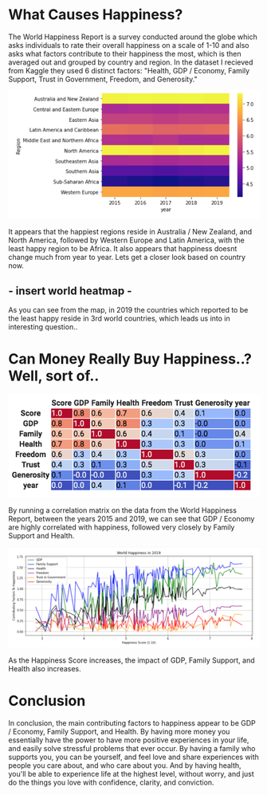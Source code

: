 # What Causes Happiness?

  The World Happiness Report is a survey conducted around the globe which asks individuals to rate their overall happiness on a scale of 1-10 and also asks what factors contribute to their happiness the most, which is then averaged out and grouped by country and region. In the dataset I recieved from Kaggle they used 6 distinct factors: "Health, GDP / Economy, Family Support, Trust in Government, Freedom, and Generosity."




![alt text](https://raw.githubusercontent.com/calebmckay1/calebmckay1.github.io/master/Screen%20Shot%202020-05-26%20at%208.46.19%20PM.png)



  It appears that the happiest regions reside in Australia / New Zealand, and North America, followed by Western Europe and Latin America, with the least happy region to be Africa. It also appears that happiness doesnt change much from year to year. Lets get a closer look based on country now. 
  

## - insert world heatmap - ##


As you can see from the map, in 2019 the countries which reported to be the least happy reside in 3rd world countries, which leads us into in interesting question..


# Can Money Really Buy Happiness..? Well, sort of..

![alt text](https://raw.githubusercontent.com/calebmckay1/calebmckay1.github.io/master/Screen%20Shot%202020-05-26%20at%208.46.06%20PM.png)


  By running a correlation matrix on the data from the World Happiness Report, between the years 2015 and 2019, we can see that GDP / Economy are highly correlated with happiness, followed very closely by Family Support and Health. 

![alt text](https://raw.githubusercontent.com/calebmckay1/calebmckay1.github.io/master/Screen%20Shot%202020-05-26%20at%208.50.41%20PM.png)


  As the Happiness Score increases, the impact of GDP, Family Support, and Health also increases. 

# Conclusion 

  In conclusion, the main contributing factors to happiness appear to be GDP / Economy, Family Support, and Health. By having more money you essentially have the power to have more positive experiences in your life, and easily solve  stressful problems that ever occur. By having a family who supports you, you can be yourself, and feel love and share experiences with people you care about, and who care about you. And by having health, you'll be able to experience life at the highest level, without worry, and just do the things you love with confidence, clarity, and conviction.
